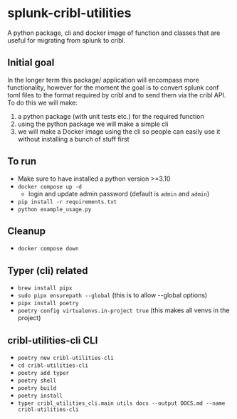 # splunk-cribl-utilities
A python package, cli and docker image of function and classes that are useful for migrating from splunk to cribl.

## Initial goal
In the longer term this package/ application will encompass more functionality, however for the moment the goal is to convert splunk conf toml files to the format required by cribl and to send them via the cribl API.
To do this we will make:
1. a python package (with unit tests etc.) for the required function
2. using the python package we will make a simple cli
3. we will make a Docker image using the cli so people can easily use it without installing a bunch of stuff first

## To run
- Make sure to have installed a python version >=3.10
- `docker compose up -d`
  - login and update admin password (default is `admin` and `admin`)
- `pip install -r requirements.txt`
- `python example_usage.py`

## Cleanup
- `docker compose down`

## Typer (cli) related
- `brew install pipx`
- `sudo pipx ensurepath --global` (this is to allow --global options)
- `pipx install poetry`
- `poetry config virtualenvs.in-project true` (this makes all venvs in the project)

## cribl-utilities-cli CLI
- `poetry new cribl-utilities-cli`
- `cd cribl-utilities-cli`
- `poetry add typer`
- `poetry shell`
- `poetry build`
- `poetry install`
- `typer cribl_utilities_cli.main utils docs --output DOCS.md --name cribl-utilities-cli`